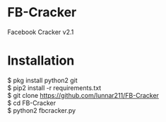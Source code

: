 # FB-Cracker
Facebook Cracker v2.1

# Installation
$ pkg install python2 git <br>
$ pip2 install -r requirements.txt <br>
$ git clone https://github.com/lunnar211/FB-Cracker <br>
$ cd FB-Cracker <br>
$ python2 fbcracker.py <br>

